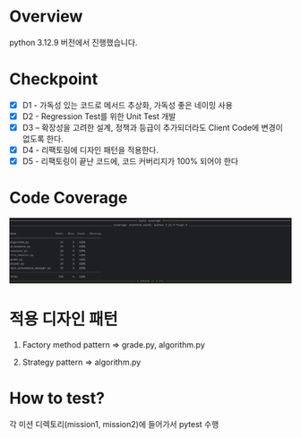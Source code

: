 # Overview
python 3.12.9 버전에서 진행했습니다.

# Checkpoint 
- [x] D1 - 가독성 있는 코드로 메서드 추상화, 가독성 좋은 네이밍 사용
- [x] D2 - Regression Test를 위한 Unit Test 개발
- [x] D3 – 확장성을 고려한 설계, 정책과 등급이 추가되더라도 Client Code에 변경이 없도록 한다.
- [x] D4 - 리팩토링에 디자인 패턴을 적용한다.
- [x] D5 - 리팩토링이 끝난 코드에, 코드 커버리지가 100% 되어야 한다

# Code Coverage
![img.png](img_1.png)

# 적용 디자인 패턴
1. Factory method pattern => grade.py, algorithm.py

2. Strategy pattern => algorithm.py


# How to test?
각 미션 디렉토리(mission1, mission2)에 들어가서 pytest 수행